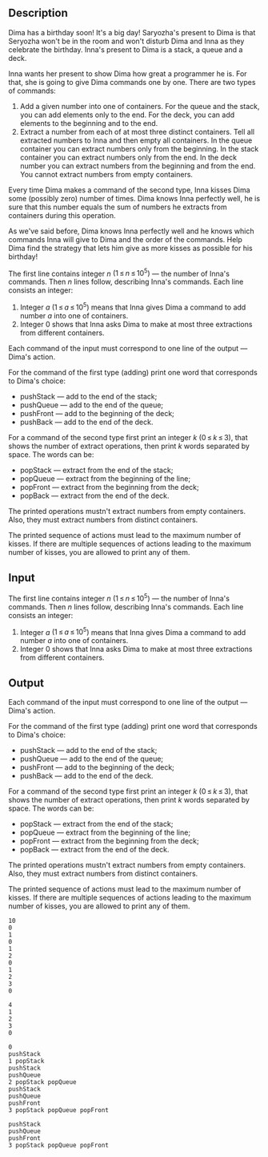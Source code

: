 ## Description

<div><p>Dima has a birthday soon! It's a big day! Saryozha's present to Dima is that Seryozha won't be in the room and won't disturb Dima and Inna as they celebrate the birthday. Inna's present to Dima is a stack, a queue and a deck.</p><p>Inna wants her present to show Dima how great a programmer he is. For that, she is going to give Dima commands one by one. There are two types of commands:</p><ol> <li> Add a given number into one of containers. For the queue and the stack, you can add elements only to the end. For the deck, you can add elements to the beginning and to the end. </li><li> Extract a number from each of at most three distinct containers. Tell all extracted numbers to Inna and then empty all containers. In the queue container you can extract numbers only from the beginning. In the stack container you can extract numbers only from the end. In the deck number you can extract numbers from the beginning and from the end. You cannot extract numbers from empty containers. </li></ol><p>Every time Dima makes a command of the second type, Inna kisses Dima some (possibly zero) number of times. Dima knows Inna perfectly well, he is sure that this number equals the sum of numbers he extracts from containers during this operation.</p><p>As we've said before, Dima knows Inna perfectly well and he knows which commands Inna will give to Dima and the order of the commands. Help Dima find the strategy that lets him give as more kisses as possible for his birthday!</p></div><div class="input-specification"><p>The first line contains integer <span class="tex-span"><i>n</i></span> <span class="tex-span">(1 ≤ <i>n</i> ≤ 10<sup class="upper-index">5</sup>)</span> — the number of Inna's commands. Then <span class="tex-span"><i>n</i></span> lines follow, describing Inna's commands. Each line consists an integer:</p><ol> <li> Integer <span class="tex-span"><i>a</i></span> <span class="tex-span">(1 ≤ <i>a</i> ≤ 10<sup class="upper-index">5</sup>)</span> means that Inna gives Dima a command to add number <span class="tex-span"><i>a</i></span> into one of containers. </li><li> Integer <span class="tex-span">0</span> shows that Inna asks Dima to make at most three extractions from different containers. </li></ol></div><div class="output-specification"><p>Each command of the input must correspond to one line of the output — Dima's action.</p><p>For the command of the first type (adding) print one word that corresponds to Dima's choice:</p><ul> <li> pushStack — add to the end of the stack; </li><li> pushQueue — add to the end of the queue; </li><li> pushFront — add to the beginning of the deck; </li><li> pushBack — add to the end of the deck. </li></ul><p>For a command of the second type first print an integer <span class="tex-span"><i>k</i></span> <span class="tex-span">(0 ≤ <i>k</i> ≤ 3)</span>, that shows the number of extract operations, then print <span class="tex-span"><i>k</i></span> words separated by space. The words can be:</p><ul> <li> popStack — extract from the end of the stack; </li><li> popQueue — extract from the beginning of the line; </li><li> popFront — extract from the beginning from the deck; </li><li> popBack — extract from the end of the deck. </li></ul><p>The printed operations mustn't extract numbers from empty containers. Also, they must extract numbers from distinct containers.</p><p>The printed sequence of actions must lead to the maximum number of kisses. If there are multiple sequences of actions leading to the maximum number of kisses, you are allowed to print any of them.</p></div>

## Input

<p>The first line contains integer <span class="tex-span"><i>n</i></span> <span class="tex-span">(1 ≤ <i>n</i> ≤ 10<sup class="upper-index">5</sup>)</span> — the number of Inna's commands. Then <span class="tex-span"><i>n</i></span> lines follow, describing Inna's commands. Each line consists an integer:</p><ol> <li> Integer <span class="tex-span"><i>a</i></span> <span class="tex-span">(1 ≤ <i>a</i> ≤ 10<sup class="upper-index">5</sup>)</span> means that Inna gives Dima a command to add number <span class="tex-span"><i>a</i></span> into one of containers. </li><li> Integer <span class="tex-span">0</span> shows that Inna asks Dima to make at most three extractions from different containers. </li></ol>

## Output

<p>Each command of the input must correspond to one line of the output — Dima's action.</p><p>For the command of the first type (adding) print one word that corresponds to Dima's choice:</p><ul> <li> pushStack — add to the end of the stack; </li><li> pushQueue — add to the end of the queue; </li><li> pushFront — add to the beginning of the deck; </li><li> pushBack — add to the end of the deck. </li></ul><p>For a command of the second type first print an integer <span class="tex-span"><i>k</i></span> <span class="tex-span">(0 ≤ <i>k</i> ≤ 3)</span>, that shows the number of extract operations, then print <span class="tex-span"><i>k</i></span> words separated by space. The words can be:</p><ul> <li> popStack — extract from the end of the stack; </li><li> popQueue — extract from the beginning of the line; </li><li> popFront — extract from the beginning from the deck; </li><li> popBack — extract from the end of the deck. </li></ul><p>The printed operations mustn't extract numbers from empty containers. Also, they must extract numbers from distinct containers.</p><p>The printed sequence of actions must lead to the maximum number of kisses. If there are multiple sequences of actions leading to the maximum number of kisses, you are allowed to print any of them.</p>





```input1
10
0
1
0
1
2
0
1
2
3
0

```




```input2
4
1
2
3
0

```




```output1
0
pushStack
1 popStack
pushStack
pushQueue
2 popStack popQueue
pushStack
pushQueue
pushFront
3 popStack popQueue popFront

```




```output2
pushStack
pushQueue
pushFront
3 popStack popQueue popFront

```



